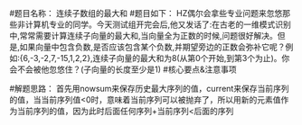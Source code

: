 #题目名称：
连续子数组的最大和
#题目如下：
HZ偶尔会拿些专业问题来忽悠那些非计算机专业的同学。今天测试组开完会后,他又发话了:在古老的一维模式识别中,常常需要计算连续子向量的最大和,当向量全为正数的时候,问题很好解决。但是,如果向量中包含负数,是否应该包含某个负数,并期望旁边的正数会弥补它呢？例如:{6,-3,-2,7,-15,1,2,2},连续子向量的最大和为8(从第0个开始,到第3个为止)。你会不会被他忽悠住？(子向量的长度至少是1)
#核心要点&注意事项

#解题思路：
首先用nowsum来保存历史最大序列的值，current来保存当前序列的值，当当前序列值<0时，意味着当前序列可以被抛弃了，所以用新的元素值作为当前序列的值，因为此时后面任何序列+当前序列<后面的序列
